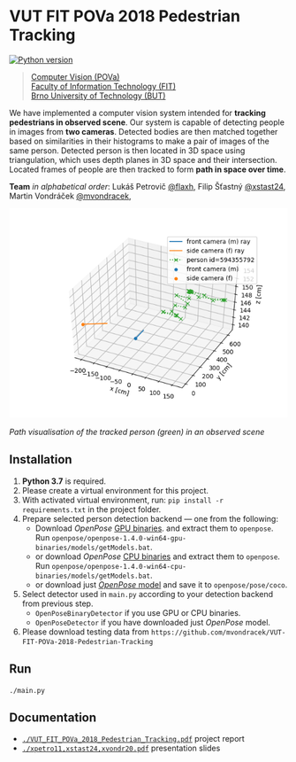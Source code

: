 # VUT FIT POVa 2018 Pedestrian Tracking

[![Python version](https://img.shields.io/badge/Python-3-blue.svg?style=flat-square)](https://www.python.org/)

> [Computer Vision (POVa)](https://www.fit.vutbr.cz/study/courses/index.php.en?id=12895)<br/>
> [Faculty of Information Technology (FIT)](http://www.fit.vutbr.cz/.en)<br/>
> [Brno University of Technology (BUT)](https://www.vutbr.cz/en/)

We have implemented a computer vision system intended for **tracking pedestrians in observed scene**. Our system is capable of detecting people in images from **two cameras**. Detected bodies are then matched together based on similarities in their histograms to make a pair of images of the same person. Detected person is then located in 3D space using triangulation, which uses depth planes in 3D space and their intersection. Located frames of people are then tracked to form **path in space over time**.

**Team** *in alphabetical order*: Lukáš Petrovič [@flaxh](https://github.com/flaxh), Filip Šťastný [@xstast24](https://github.com/xstast24), Martin Vondráček [@mvondracek](https://github.com/mvondracek), 

![Tracking visualisation](https://raw.githubusercontent.com/mvondracek/VUT-FIT-POVa-2018-Pedestrian-Tracking/master/doc/s3_single_3fps.png)

*Path visualisation of the tracked person (green) in an observed scene*

## Installation

1) **Python 3.7** is required.
2) Please create a virtual environment for this project.
3) With activated virtual environment, run: `pip install -r requirements.txt` in the project folder.
4) Prepare selected person detection backend — one from the following:
   * Download *OpenPose*  [GPU binaries](https://github.com/CMU-Perceptual-Computing-Lab/openpose/releases/download/v1.4.0/openpose-1.4.0-win64-gpu-binaries_recommended.zip).
     and extract them to `openpose`. Run `openpose/openpose-1.4.0-win64-gpu-binaries/models/getModels.bat`.
   * or download *OpenPose* [CPU binaries](https://github.com/CMU-Perceptual-Computing-Lab/openpose/releases/download/v1.4.0/openpose-1.4.0-win64-cpu-binaries.zip)
     and extract them to `openpose`. Run `openpose/openpose-1.4.0-win64-cpu-binaries/models/getModels.bat`.
   * or download just [*OpenPose* model](http://posefs1.perception.cs.cmu.edu/OpenPose/models/pose/coco/pose_iter_440000.caffemodel)
     and save it to `openpose/pose/coco`.
5) Select detector used in `main.py` according to your detection backend from previous step.
   * `OpenPoseBinaryDetector` if you use GPU or CPU binaries.
   * `OpenPoseDetector` if you have downloaded just *OpenPose* model.
6) Please download testing data from `https://github.com/mvondracek/VUT-FIT-POVa-2018-Pedestrian-Tracking`

## Run

~~~
./main.py
~~~

## Documentation

* [`./VUT_FIT_POVa_2018_Pedestrian_Tracking.pdf`](./VUT_FIT_POVa_2018_Pedestrian_Tracking.pdf) project report
* [`./xpetro11,xstast24,xvondr20.pdf`](./xpetro11,xstast24,xvondr20.pdf) presentation slides
